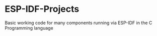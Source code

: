 # ESP-IDF-Projects
 Basic working code for many components running via ESP-IDF in the C Programming language
